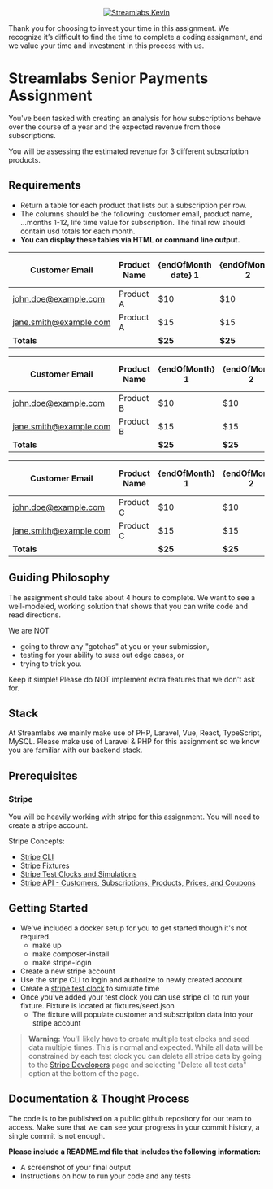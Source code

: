 <p align="center"><a href="https://laravel.com" target="_blank"><img src="https://cdn.streamlabs.com/static/imgs/identity/streamlabs-logo-thumb.png" alt="Streamlabs Kevin"></a></p>


Thank you for choosing to invest your time in this assignment.  We recognize it’s difficult to find the time to complete a coding assignment, and we value your time and investment in this process with us.
# Streamlabs Senior Payments Assignment

You've been tasked with creating an analysis for how subscriptions behave over the course of a year and the expected revenue from those subscriptions. 

You will be assessing the estimated revenue for 3 different subscription products.

## Requirements
- Return a table for each product that lists out a subscription per row.
- The columns should be the following: customer email, product name, ...months 1-12, life time value for subscription. The final row should contain usd totals for each month.
- **You can display these tables via HTML or command line output.**

| Customer Email       | Product Name | {endOfMonth date} 1 | {endOfMonth} 2 | {endOfMonth} 3 | {endOfMonth} 4 | {endOfMonth} 5 | {endOfMonth} 6 | {endOfMonth} 7 | {endOfMonth} 8 | {endOfMonth} 9 | {endOfMonth} 10 | {endOfMonth} 11 | {endOfMonth} 12 | Life Time Value |
|----------------------|--------------|---------------------|----------------|----------------|----------------|----------------|----------------|----------------|----------------|----------------|-----------------|-----------------|-----------------|-----------------|
| john.doe@example.com | Product A    | $10                 | $10            | $10            | $10            | $10            | $10            | $10            | $10            | $0             | $0              | $0              | $0              | $80             |
| jane.smith@example.com | Product A    | $15                 | $15            | $15            | $15            | $15            | $15            | $15            | $15            | $15            | $15             | $15             | $15             | $180            |
| **Totals**           |              | **$25**             | **$25**        | **$25**        | **$25**        | **$25**        | **$25**        | **$25**        | **$25**        | **$15**        | **$15**         | **$15**         | **$15**         | **$260**        |


| Customer Email       | Product Name | {endOfMonth} 1 | {endOfMonth} 2 | {endOfMonth} 3 | {endOfMonth} 4 | {endOfMonth} 5 | {endOfMonth} 6 | {endOfMonth} 7 | {endOfMonth} 8 | {endOfMonth} 9 | {endOfMonth} 10 | {endOfMonth} 11 | {endOfMonth} 12 | Life Time Value |
|----------------------|--------------|----------------|----------------|----------------|----------------|----------------|----------------|----------------|----------------|----------------|-----------------|-----------------|-----------------|-----------------|
| john.doe@example.com | Product B    | $10            | $10            | $10            | $10            | $10            | $10            | $10            | $10            | $0             | $0              | $0              | $0              | $80             |
| jane.smith@example.com | Product B    | $15            | $15            | $15            | $15            | $15            | $15            | $15            | $15            | $15            | $15             | $15             | $15             | $180            |
| **Totals**           |              | **$25**        | **$25**        | **$25**        | **$25**        | **$25**        | **$25**        | **$25**        | **$25**        | **$15**        | **$15**         | **$15**         | **$15**         | **$260**        |


| Customer Email       | Product Name | {endOfMonth} 1 | {endOfMonth} 2 | {endOfMonth} 3 | {endOfMonth} 4 | {endOfMonth} 5 | {endOfMonth} 6 | {endOfMonth} 7 | {endOfMonth} 8 | {endOfMonth} 9 | {endOfMonth} 10 | {endOfMonth} 11 | {endOfMonth} 12 | Life Time Value |
|----------------------|--------------|----------------|----------------|----------------|----------------|----------------|----------------|----------------|----------------|----------------|-----------------|-----------------|-----------------|-----------------|
| john.doe@example.com | Product C    | $10            | $10            | $10            | $10            | $10            | $10            | $10            | $10            | $0             | $0              | $0              | $0              | $80             |
| jane.smith@example.com | Product C    | $15            | $15            | $15            | $15            | $15            | $15            | $15            | $15            | $15            | $15             | $15             | $15             | $180            |
| **Totals**           |              | **$25**        | **$25**        | **$25**        | **$25**        | **$25**        | **$25**        | **$25**        | **$25**        | **$15**        | **$15**         | **$15**         | **$15**         | **$260**        |


## Guiding Philosophy

The assignment should take about 4 hours to complete. We want to see a well-modeled, working solution that shows that you can write code and read directions.

We are NOT

- going to throw any "gotchas" at you or your submission,
- testing for your ability to suss out edge cases, or
- trying to trick you.

Keep it simple! Please do NOT implement extra features that we don't ask for.   

## Stack
At Streamlabs we mainly make use of PHP, Laravel, Vue, React, TypeScript, MySQL. Please make use of Laravel & PHP for this assignment so we know you are familiar with our backend stack.

## Prerequisites

### Stripe
You will be heavily working with stripe for this assignment. You will need to create a stripe account.

Stripe Concepts:
- [Stripe CLI](https://docs.stripe.com/cli)
- [Stripe Fixtures](https://docs.stripe.com/cli/fixtures)
- [Stripe Test Clocks and Simulations](https://docs.stripe.com/billing/testing/test-clocks/api-advanced-usage)
- [Stripe API - Customers, Subscriptions, Products, Prices, and Coupons](https://docs.stripe.com/api?lang=php)

## Getting Started
- We've included a docker setup for you to get started though it's not required.
  - make up
  - make composer-install
  - make stripe-login
- Create a new stripe account
- Use the stripe CLI to login and authorize to newly created account
- Create a [stripe test clock](https://dashboard.stripe.com/test/billing/subscriptions/test-clocks) to simulate time
- Once you've added your test clock you can use stripe cli to run your fixture. Fixture is located at fixtures/seed.json
  - The fixture will populate customer and subscription data into your stripe account

> **Warning:** You'll likely have to create multiple test clocks and seed data multiple times. This is normal and expected. While all data will be constrained by each test clock you can delete all stripe data by going to the [Stripe Developers](https://dashboard.stripe.com/test/developers) page and selecting "Delete all test data" option at the bottom of the page.

## Documentation & Thought Process
The code is to be published on a public github repository for our team to access. Make sure that we can see your progress in your commit history, a single commit is not enough.

**Please include a README.md file that includes the following information:**

- A screenshot of your final output
- Instructions on how to run your code and any tests
